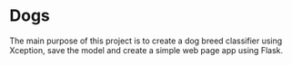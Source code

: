 # Dogs
The main purpose of this project is to create a dog breed classifier using Xception, save the model and create a simple web page app using Flask.

